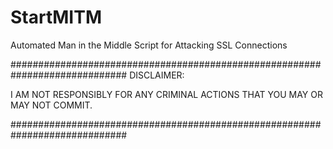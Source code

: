 # StartMITM
Automated Man in the Middle Script for Attacking SSL Connections


#############################################################################
DISCLAIMER:

I AM NOT RESPONSIBLY FOR ANY CRIMINAL ACTIONS THAT YOU MAY OR MAY NOT COMMIT.

#############################################################################
